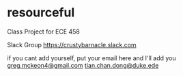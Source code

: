 # resourceful
Class Project for ECE 458


Slack Group
https://crustybarnacle.slack.com

if you cant add yourself, put your email here and I'll add you
greg.mckeon4@gmail.com
tian.chan.dong@duke.ede
